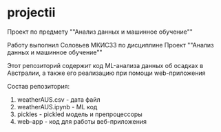 # projectii
Проект по предмету ""Анализ данных и машинное обучение""

Работу выполнил Соловьев МКИС33 по дисциплине Проект ""Анализ данных и машинное обучение""

Этот репозиторий содержит код ML-анализа данных об осадках в Австралии, а также его реализацию при помощи web-приложения

Состав репозитория:
1. weatherAUS.csv - дата файл
2. weatherAUS.ipynb - ML код
3. pickles - pickled модель и препроцессоры
4. web-app - код для работы веб-приложения
